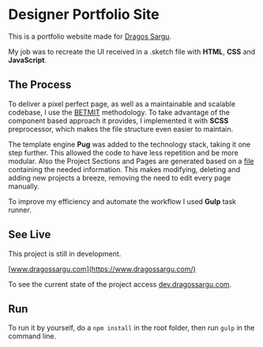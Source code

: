 # Designer Portfolio Site
This is a portfolio website made for [Dragos Sargu](https://dribbble.com/dragos_sargu).

My job was to recreate the UI received in a .sketch file with **HTML**, **CSS** and **JavaScript**.

## The Process
To deliver a pixel perfect page, as well as a maintainable and scalable codebase, I use the [BETMIT](https://www.jamesturneronline.net/blog/bemit-naming-convention.html) methodology. To take advantage of the component based approach it provides, I implemented it with **SCSS** preprocessor, which makes the file structure even easier to maintain.

The template engine **Pug** was added to the technology stack, taking it one step further. This allowed the code to have less repetition and be more modular. Also the Project Sections and Pages are generated based on a [file](https://github.com/CristiR24/Designer_Portfolio_Site/blob/master/src/pug/variables/_projects-content.pug) containing the needed information. This makes modifying, deleting and adding new projects a breeze, removing the need to edit every page manually.

To improve my efficiency and automate the workflow I used **Gulp** task runner.

## See Live
This project is still in development.

[www.dragossargu.com](https://www.dragossargu.com/)

To see the current state of the project access [dev.dragossargu.com](https://dev.dragossargu.com/).

## Run
To run it by yourself, do a `npm install` in the root folder, then run `gulp` in the command line.

